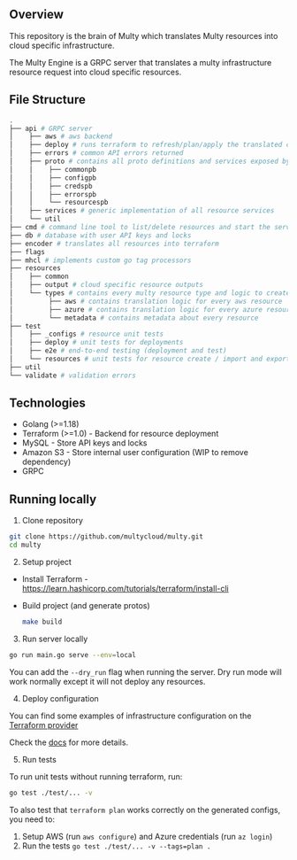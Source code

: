 ## Overview

This repository is the brain of Multy which translates Multy resources into cloud specific infrastructure.

The Multy Engine is a GRPC server that translates a multy infrastructure resource request into cloud specific resources.

## File Structure

```bash
.
├── api # GRPC server
│    ├── aws # aws backend 
│    ├── deploy # runs terraform to refresh/plan/apply the translated config
│    ├── errors # common API errors returned 
│    ├── proto # contains all proto definitions and services exposed by the GRPC server 
│    │    ├── commonpb
│    │    ├── configpb
│    │    ├── credspb
│    │    ├── errorspb
│    │    └── resourcespb
│    ├── services # generic implementation of all resource services
│    └── util
├── cmd # command line tool to list/delete resources and start the server
├── db # database with user API keys and locks
├── encoder # translates all resources into terraform
├── flags
├── mhcl # implements custom go tag processors
├── resources
│    ├── common
│    ├── output # cloud specific resource outputs
│    └── types # contains every multy resource type and logic to create and export/import them
│         ├── aws # contains translation logic for every aws resource
│         ├── azure # contains translation logic for every azure resource
│         └── metadata # contains metadata about every resource
├── test
│    ├── _configs # resource unit tests
│    ├── deploy # unit tests for deployments
│    ├── e2e # end-to-end testing (deployment and test)
│    └── resources # unit tests for resource create / import and export
├── util 
└── validate # validation errors

```

## Technologies

- Golang (>=1.18)
- Terraform (>=1.0) - Backend for resource deployment
- MySQL - Store API keys and locks
- Amazon S3 - Store internal user configuration (WIP to remove dependency)
- GRPC

## Running locally

1. Clone repository

```bash
git clone https://github.com/multycloud/multy.git
cd multy
```

2. Setup project

- Install Terraform - https://learn.hashicorp.com/tutorials/terraform/install-cli

- Build project (and generate protos)

  ```bash
  make build
  ```

3. Run server locally

```bash
go run main.go serve --env=local
```

You can add the `--dry_run` flag when running the server. Dry run mode will work normally except it will not deploy any
resources.

4. Deploy configuration

You can find some examples of infrastructure configuration on
the [Terraform provider](https://github.com/multycloud/terraform-provider-multy/tree/main/tests)

Check the [docs](https://docs.multy.dev/getting-started) for more details.

5. Run tests

To run unit tests without running terraform, run:

```bash
go test ./test/... -v 
```

To also test that `terraform plan` works correctly on the generated configs, you need to:

1. Setup AWS (run `aws configure`) and Azure credentials (run `az login`)
2. Run the tests `go test ./test/... -v --tags=plan .`

